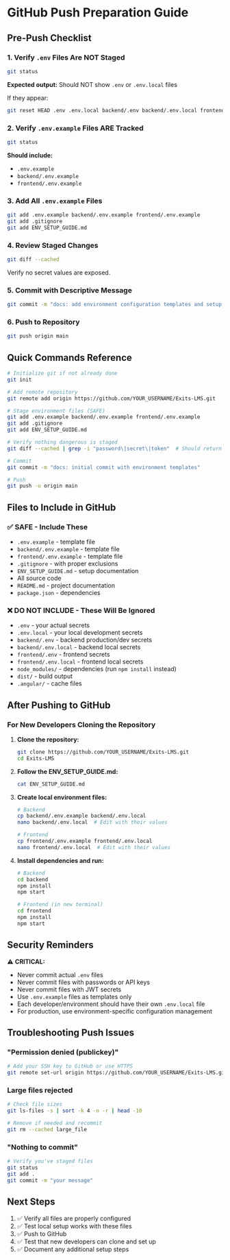 # GitHub Push Preparation Guide

## Pre-Push Checklist

### 1. Verify `.env` Files Are NOT Staged
```bash
git status
```
**Expected output:** Should NOT show `.env` or `.env.local` files

If they appear:
```bash
git reset HEAD .env .env.local backend/.env backend/.env.local frontend/.env frontend/.env.local
```

### 2. Verify `.env.example` Files ARE Tracked
```bash
git status
```
**Should include:**
- `.env.example`
- `backend/.env.example`
- `frontend/.env.example`

### 3. Add All `.env.example` Files
```bash
git add .env.example backend/.env.example frontend/.env.example
git add .gitignore
git add ENV_SETUP_GUIDE.md
```

### 4. Review Staged Changes
```bash
git diff --cached
```
Verify no secret values are exposed.

### 5. Commit with Descriptive Message
```bash
git commit -m "docs: add environment configuration templates and setup guides"
```

### 6. Push to Repository
```bash
git push origin main
```

## Quick Commands Reference

```bash
# Initialize git if not already done
git init

# Add remote repository
git remote add origin https://github.com/YOUR_USERNAME/Exits-LMS.git

# Stage environment files (SAFE)
git add .env.example backend/.env.example frontend/.env.example
git add .gitignore
git add ENV_SETUP_GUIDE.md

# Verify nothing dangerous is staged
git diff --cached | grep -i "password\|secret\|token"  # Should return nothing

# Commit
git commit -m "docs: initial commit with environment templates"

# Push
git push -u origin main
```

## Files to Include in GitHub

### ✅ SAFE - Include These
- `.env.example` - template file
- `backend/.env.example` - template file
- `frontend/.env.example` - template file
- `.gitignore` - with proper exclusions
- `ENV_SETUP_GUIDE.md` - setup documentation
- All source code
- `README.md` - project documentation
- `package.json` - dependencies

### ❌ DO NOT INCLUDE - These Will Be Ignored
- `.env` - your actual secrets
- `.env.local` - your local development secrets
- `backend/.env` - backend production/dev secrets
- `backend/.env.local` - backend local secrets
- `frontend/.env` - frontend secrets
- `frontend/.env.local` - frontend local secrets
- `node_modules/` - dependencies (run `npm install` instead)
- `dist/` - build output
- `.angular/` - cache files

## After Pushing to GitHub

### For New Developers Cloning the Repository

1. **Clone the repository:**
   ```bash
   git clone https://github.com/YOUR_USERNAME/Exits-LMS.git
   cd Exits-LMS
   ```

2. **Follow the ENV_SETUP_GUIDE.md:**
   ```bash
   cat ENV_SETUP_GUIDE.md
   ```

3. **Create local environment files:**
   ```bash
   # Backend
   cp backend/.env.example backend/.env.local
   nano backend/.env.local  # Edit with their values
   
   # Frontend
   cp frontend/.env.example frontend/.env.local
   nano frontend/.env.local  # Edit with their values
   ```

4. **Install dependencies and run:**
   ```bash
   # Backend
   cd backend
   npm install
   npm start
   
   # Frontend (in new terminal)
   cd frontend
   npm install
   npm start
   ```

## Security Reminders

⚠️ **CRITICAL:**
- Never commit actual `.env` files
- Never commit files with passwords or API keys
- Never commit files with JWT secrets
- Use `.env.example` files as templates only
- Each developer/environment should have their own `.env.local` file
- For production, use environment-specific configuration management

## Troubleshooting Push Issues

### "Permission denied (publickey)"
```bash
# Add your SSH key to GitHub or use HTTPS
git remote set-url origin https://github.com/YOUR_USERNAME/Exits-LMS.git
```

### Large files rejected
```bash
# Check file sizes
git ls-files -s | sort -k 4 -n -r | head -10

# Remove if needed and recommit
git rm --cached large_file
```

### "Nothing to commit"
```bash
# Verify you've staged files
git status
git add .
git commit -m "your message"
```

## Next Steps

1. ✅ Verify all files are properly configured
2. ✅ Test local setup works with these files
3. ✅ Push to GitHub
4. ✅ Test that new developers can clone and set up
5. ✅ Document any additional setup steps
